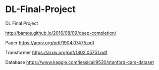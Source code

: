 # DL-Final-Project
DL Final Project

http://bamos.github.io/2016/08/09/deep-completion/

Paper
https://arxiv.org/pdf/1904.07475.pdf

Transformer
https://arxiv.org/pdf/1802.05751.pdf

Database
https://www.kaggle.com/jessicali9530/stanford-cars-dataset
